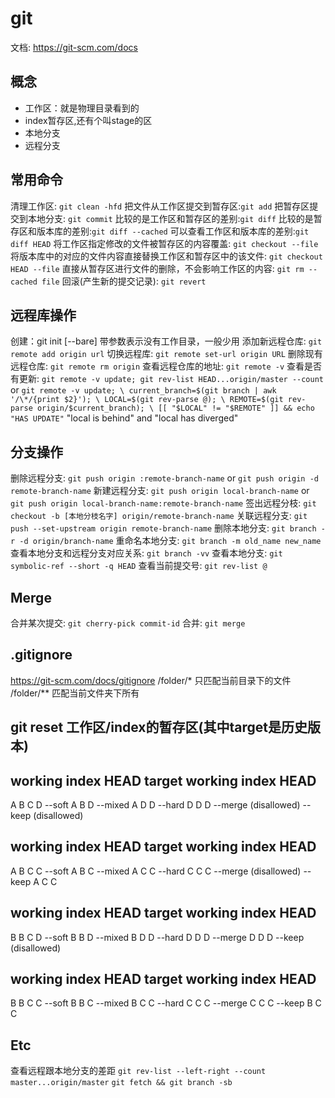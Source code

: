 # git 
文档: https://git-scm.com/docs
## 概念
- 工作区：就是物理目录看到的
- index暂存区,还有个叫stage的区
- 本地分支
- 远程分支
## 常用命令
清理工作区: `git clean -hfd`
把文件从工作区提交到暂存区:`git add`
把暂存区提交到本地分支: `git commit`
比较的是工作区和暂存区的差别:`git diff`
比较的是暂存区和版本库的差别:`git diff --cached`
可以查看工作区和版本库的差别:`git diff HEAD`
将工作区指定修改的文件被暂存区的内容覆盖: `git checkout --file`
将版本库中的对应的文件内容直接替换工作区和暂存区中的该文件: `git checkout HEAD --file`
直接从暂存区进行文件的删除，不会影响工作区的内容: `git rm --cached file`
回滚(产生新的提交记录):  `git revert`
## 远程库操作
创建：git init [--bare] 带参数表示没有工作目录，一般少用
添加新远程仓库: `git remote add origin url`
切换远程库: `git remote set-url origin URL`
删除现有远程仓库: `git remote rm origin`
查看远程仓库的地址: `git remote -v`
查看是否有更新: 
    `git remote -v update; git rev-list HEAD...origin/master --count`
    or 
    ```
    git remote -v update; \
    current_branch=$(git branch | awk '/\*/{print $2}'); \
    LOCAL=$(git rev-parse @); \
    REMOTE=$(git rev-parse origin/$current_branch); \
    [[ "$LOCAL" != "$REMOTE" ]] && echo "HAS UPDATE"
    ```
"local is behind" and "local has diverged"
## 分支操作
删除远程分支: `git push origin :remote-branch-name` or `git push origin -d remote-branch-name`
新建远程分支: `git push origin local-branch-name` or `git push origin local-branch-name:remote-branch-name`
签出远程分枝: `git checkout -b [本地分枝名字] origin/remote-branch-name`
关联远程分支: `git push --set-upstream origin remote-branch-name`
删除本地分支: `git branch -r -d origin/branch-name`
重命名本地分支: `git branch -m old_name new_name`
查看本地分支和远程分支对应关系: `git branch -vv`
查看本地分支: `git symbolic-ref --short -q HEAD`
查看当前提交号: `git rev-list @`
## Merge
合并某次提交: `git cherry-pick commit-id`
合并: `git merge`
## .gitignore
https://git-scm.com/docs/gitignore
/folder/* 只匹配当前目录下的文件
/folder/** 匹配当前文件夹下所有

## git reset 工作区/index的暂存区(其中target是历史版本)
working index HEAD target         working index HEAD
----------------------------------------------------
A       B     C    D     --soft   A       B     D
                            --mixed  A       D     D
                            --hard   D       D     D
                            --merge (disallowed)
                            --keep  (disallowed)

working index HEAD target         working index HEAD
----------------------------------------------------
A       B     C    C     --soft   A       B     C
                            --mixed  A       C     C
                            --hard   C       C     C
                            --merge (disallowed)
                            --keep   A       C     C

working index HEAD target         working index HEAD
----------------------------------------------------
B       B     C    D     --soft   B       B     D
                            --mixed  B       D     D
                            --hard   D       D     D
                            --merge  D       D     D
                            --keep  (disallowed)

working index HEAD target         working index HEAD
----------------------------------------------------
B       B     C    C     --soft   B       B     C
                            --mixed  B       C     C
                            --hard   C       C     C
                            --merge  C       C     C
                            --keep   B       C     C
## Etc
查看远程跟本地分支的差距
`git rev-list --left-right --count master...origin/master`
`git fetch && git branch -sb`